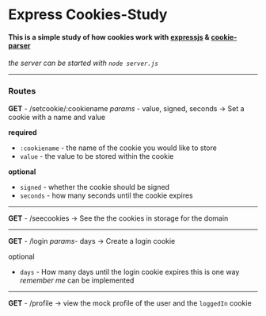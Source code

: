 # Express Cookies-Study
#### This is a simple study of how cookies work with [expressjs](https://expressjs.com/) & [cookie-parser](https://www.npmjs.com/package/cookie-parser)
*the server can be started with `node server.js`*

---

### Routes
**GET** - /setcookie/:cookiename
*params* - value, signed, seconds
-> Set a cookie with a name and value

**required**
- `:cookiename` - the name of the cookie you would like to store
- `value` - the value to be stored within the cookie

**optional**
- `signed` - whether the cookie should be signed
- `seconds` - how many seconds until the cookie expires
---
**GET** - /seecookies
-> See the the cookies in storage for the domain

---
**GET** - /login
*params*- days
-> Create a login cookie

optional
- `days` - How many days until the login cookie expires
this is one way *remember me* can be implemented
---
**GET** - /profile
-> view the mock profile of the user and the `loggedIn` cookie
